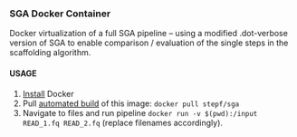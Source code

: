 ### SGA Docker Container

Docker virtualization of a full SGA pipeline – using a modified .dot-verbose version of SGA to enable comparison / evaluation of the single steps in the scaffolding algorithm.

#### USAGE
1. [Install](https://docs.docker.com/installation/) Docker
2. Pull [automated build](https://docs.docker.com/docker-hub/builds/) of this image: `docker pull stepf/sga`
3. Navigate to files and run pipeline `docker run -v $(pwd):/input READ_1.fq READ_2.fq` (replace filenames accordingly).
